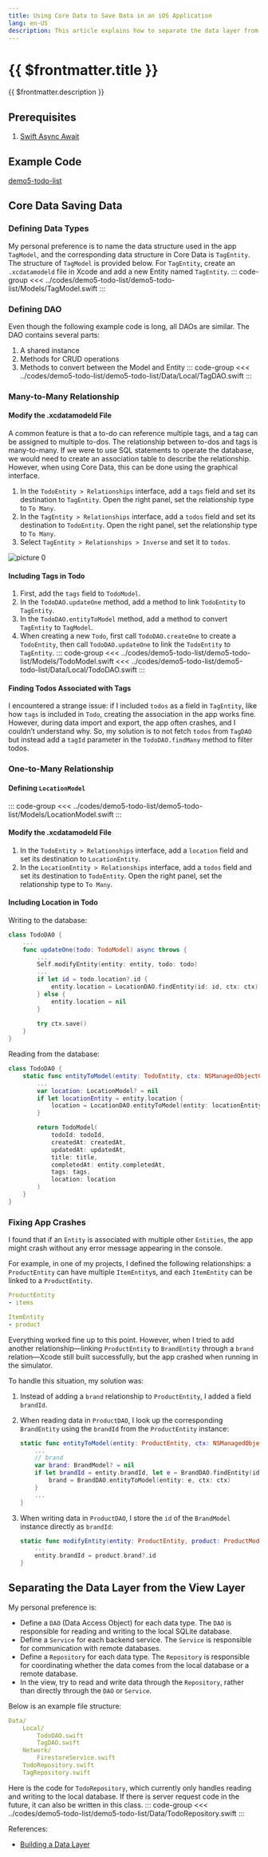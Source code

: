 ```yaml
---
title: Using Core Data to Save Data in an iOS Application  
lang: en-US
description: This article explains how to separate the data layer from the view layer in an iOS application, how to use Core Data to save data, and how to save relationships between two data structures, using the process of building a to-do list app as an example.
---
```


# {{ $frontmatter.title }}

{{ $frontmatter.description }}

## Prerequisites

1. [Swift Async Await](19-swift-async-await)

## Example Code

[demo5-todo-list](https://github.com/arnosolo/blog/tree/main/codes/demo5-todo-list)

## Core Data Saving Data

### Defining Data Types

My personal preference is to name the data structure used in the app `TagModel`, and the corresponding data structure in Core Data is `TagEntity`. The structure of `TagModel` is provided below. For `TagEntity`, create an `.xcdatamodeld` file in Xcode and add a new Entity named `TagEntity`.
::: code-group
<<< ../codes/demo5-todo-list/demo5-todo-list/Models/TagModel.swift
:::

### Defining DAO

Even though the following example code is long, all DAOs are similar. The DAO contains several parts:
1. A shared instance
2. Methods for CRUD operations
3. Methods to convert between the Model and Entity
::: code-group
<<< ../codes/demo5-todo-list/demo5-todo-list/Data/Local/TagDAO.swift
:::

### Many-to-Many Relationship

#### Modify the .xcdatamodeld File
A common feature is that a to-do can reference multiple tags, and a tag can be assigned to multiple to-dos. The relationship between to-dos and tags is many-to-many. If we were to use SQL statements to operate the database, we would need to create an association table to describe the relationship. However, when using Core Data, this can be done using the graphical interface.
1. In the `TodoEntity > Relationships` interface, add a `tags` field and set its destination to `TagEntity`. Open the right panel, set the relationship type to `To Many`.
2. In the `TagEntity > Relationships` interface, add a `todos` field and set its destination to `TodoEntity`. Open the right panel, set the relationship type to `To Many`.
3. Select `TagEntity > Relationships > Inverse` and set it to `todos`.

![picture 0](assets/d52df4c377eb531a9274c58f7870ca41ae2b52106b42bf04f7d558a647f84b45.png)

#### Including Tags in Todo

1. First, add the `tags` field to `TodoModel`.
2. In the `TodoDAO.updateOne` method, add a method to link `TodoEntity` to `TagEntity`.
3. In the `TodoDAO.entityToModel` method, add a method to convert `TagEntity` to `TagModel`.
4. When creating a new `Todo`, first call `TodoDAO.createOne` to create a `TodoEntity`, then call `TodoDAO.updateOne` to link the `TodoEntity` to `TagEntity`.
::: code-group
<<< ../codes/demo5-todo-list/demo5-todo-list/Models/TodoModel.swift
<<< ../codes/demo5-todo-list/demo5-todo-list/Data/Local/TodoDAO.swift
:::

#### Finding Todos Associated with Tags

I encountered a strange issue: if I included `todos` as a field in `TagEntity`, like how `tags` is included in `Todo`, creating the association in the app works fine. However, during data import and export, the app often crashes, and I couldn’t understand why. So, my solution is to not fetch `todos` from `TagDAO` but instead add a `tagId` parameter in the `TodoDAO.findMany` method to filter todos.

### One-to-Many Relationship

#### Defining `LocationModel`

::: code-group
<<< ../codes/demo5-todo-list/demo5-todo-list/Models/LocationModel.swift
:::

#### Modify the .xcdatamodeld File
1. In the `TodoEntity > Relationships` interface, add a `location` field and set its destination to `LocationEntity`.
2. In the `LocationEntity > Relationships` interface, add a `todos` field and set its destination to `TodoEntity`. Open the right panel, set the relationship type to `To Many`.

#### Including Location in Todo

Writing to the database:
```swift
class TodoDAO {
    ...
    func updateOne(todo: TodoModel) async throws {
        ...
        Self.modifyEntity(entity: entity, todo: todo)
        ...
        if let id = todo.location?.id {
            entity.location = LocationDAO.findEntity(id: id, ctx: ctx)
        } else {
            entity.location = nil
        }
        
        try ctx.save()
    }
}
```

Reading from the database:
```swift
class TodoDAO {
    static func entityToModel(entity: TodoEntity, ctx: NSManagedObjectContext) -> TodoModel? {
        ...
        var location: LocationModel? = nil
        if let locationEntity = entity.location {
            location = LocationDAO.entityToModel(entity: locationEntity, ctx: ctx)
        }

        return TodoModel(
            todoId: todoId,
            createdAt: createdAt,
            updatedAt: updatedAt,
            title: title,
            completedAt: entity.completedAt,
            tags: tags,
            location: location
        )
    }
}
```

### Fixing App Crashes

I found that if an `Entity` is associated with multiple other `Entities`, the app might crash without any error message appearing in the console.

For example, in one of my projects, I defined the following relationships: a `ProductEntity` can have multiple `ItemEntity`s, and each `ItemEntity` can be linked to a `ProductEntity`.

```yml
ProductEntity
- items

ItemEntity
- product
```

Everything worked fine up to this point. However, when I tried to add another relationship—linking `ProductEntity` to `BrandEntity` through a `brand` relation—Xcode still built successfully, but the app crashed when running in the simulator.

To handle this situation, my solution was:

1. Instead of adding a `brand` relationship to `ProductEntity`, I added a field `brandId`.
2. When reading data in `ProductDAO`, I look up the corresponding `BrandEntity` using the `brandId` from the `ProductEntity` instance:

   ```swift
   static func entityToModel(entity: ProductEntity, ctx: NSManagedObjectContext) -> ProductModel? {
       ...
       // brand
       var brand: BrandModel? = nil
       if let brandId = entity.brandId, let e = BrandDAO.findEntity(id: brandId, ctx: ctx) {
           brand = BrandDAO.entityToModel(entity: e, ctx: ctx)
       }
       ...
   }
   ```
3. When writing data in `ProductDAO`, I store the `id` of the `BrandModel` instance directly as `brandId`:

   ```swift
   static func modifyEntity(entity: ProductEntity, product: ProductModel) {
       ...
       entity.brandId = product.brand?.id
   }
   ```

## Separating the Data Layer from the View Layer

My personal preference is:
- Define a `DAO` (Data Access Object) for each data type. The `DAO` is responsible for reading and writing to the local SQLite database.
- Define a `Service` for each backend service. The `Service` is responsible for communication with remote databases.
- Define a `Repository` for each data type. The `Repository` is responsible for coordinating whether the data comes from the local database or a remote database.
- In the view, try to read and write data through the `Repository`, rather than directly through the `DAO` or `Service`.

Below is an example file structure:
```yml
Data/
    Local/
        TodoDAO.swift
        TagDAO.swift
    Network/
        FirestoreService.swift
    TodoRepository.swift
    TagRepository.swift
```

Here is the code for `TodoRepository`, which currently only handles reading and writing to the local database. If there is server request code in the future, it can also be written in this class.
::: code-group
<<< ../codes/demo5-todo-list/demo5-todo-list/Data/TodoRepository.swift
:::

References:
- [Building a Data Layer](https://developer.android.com/codelabs/building-a-data-layer#0)